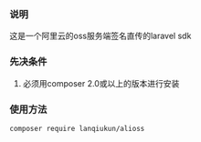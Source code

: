 ### 说明
这是一个阿里云的oss服务端签名直传的laravel sdk

### 先决条件

1. 必须用composer 2.0或以上的版本进行安装

### 使用方法

```
composer require lanqiukun/alioss
```